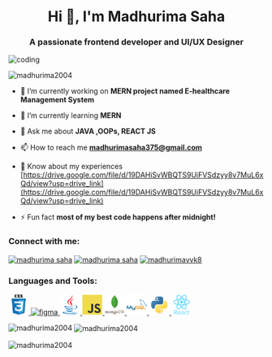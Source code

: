 <h1 align="center">Hi 👋, I'm Madhurima Saha</h1>
<h3 align="center">A passionate frontend developer and UI/UX Designer</h3>

<img align="top" alt="coding" width="1000" height="870" src="https://user-images.githubusercontent.com/74038190/236119160-976a0405-caa7-470c-9356-16d43402ea0a.gif">

<p align="left"> <img src="https://komarev.com/ghpvc/?username=madhurima2004&label=Profile%20views&color=0e75b6&style=flat" alt="madhurima2004" /> </p>

- 🔭 I’m currently working on **MERN project named E-healthcare Management System**

- 🌱 I’m currently learning **MERN**

- 💬 Ask me about **JAVA ,OOPs, REACT JS**

- 📫 How to reach me **madhurimasaha375@gmail.com**

- 📄 Know about my experiences [https://drive.google.com/file/d/19DAHiSvWBQTS9UiFVSdzyy8v7MuL6xQd/view?usp=drive_link](https://drive.google.com/file/d/19DAHiSvWBQTS9UiFVSdzyy8v7MuL6xQd/view?usp=drive_link)

- ⚡ Fun fact **most of my best code happens after midnight!**

<h3 align="left">Connect with me:</h3>
<p align="left">
<a href="https://linkedin.com/in/madhurima saha" target="blank"><img align="center" src="https://raw.githubusercontent.com/rahuldkjain/github-profile-readme-generator/master/src/images/icons/Social/linked-in-alt.svg" alt="madhurima saha" height="30" width="40" /></a>
<a href="https://www.leetcode.com/madhurima saha" target="blank"><img align="center" src="https://raw.githubusercontent.com/rahuldkjain/github-profile-readme-generator/master/src/images/icons/Social/leet-code.svg" alt="madhurima saha" height="30" width="40" /></a>
<a href="https://auth.geeksforgeeks.org/user/madhurimavvk8" target="blank"><img align="center" src="https://raw.githubusercontent.com/rahuldkjain/github-profile-readme-generator/master/src/images/icons/Social/geeks-for-geeks.svg" alt="madhurimavvk8" height="30" width="40" /></a>
</p>

<h3 align="left">Languages and Tools:</h3>
<p align="left"> <a href="https://www.w3schools.com/css/" target="_blank" rel="noreferrer"> <img src="https://raw.githubusercontent.com/devicons/devicon/master/icons/css3/css3-original-wordmark.svg" alt="css3" width="40" height="40"/> </a> <a href="https://www.figma.com/" target="_blank" rel="noreferrer"> <img src="https://www.vectorlogo.zone/logos/figma/figma-icon.svg" alt="figma" width="40" height="40"/> </a> <a href="https://www.java.com" target="_blank" rel="noreferrer"> <img src="https://raw.githubusercontent.com/devicons/devicon/master/icons/java/java-original.svg" alt="java" width="40" height="40"/> </a> <a href="https://developer.mozilla.org/en-US/docs/Web/JavaScript" target="_blank" rel="noreferrer"> <img src="https://raw.githubusercontent.com/devicons/devicon/master/icons/javascript/javascript-original.svg" alt="javascript" width="40" height="40"/> </a> <a href="https://www.mongodb.com/" target="_blank" rel="noreferrer"> <img src="https://raw.githubusercontent.com/devicons/devicon/master/icons/mongodb/mongodb-original-wordmark.svg" alt="mongodb" width="40" height="40"/> </a> <a href="https://www.mysql.com/" target="_blank" rel="noreferrer"> <img src="https://raw.githubusercontent.com/devicons/devicon/master/icons/mysql/mysql-original-wordmark.svg" alt="mysql" width="40" height="40"/> </a> <a href="https://www.python.org" target="_blank" rel="noreferrer"> <img src="https://raw.githubusercontent.com/devicons/devicon/master/icons/python/python-original.svg" alt="python" width="40" height="40"/> </a> <a href="https://reactjs.org/" target="_blank" rel="noreferrer"> <img src="https://raw.githubusercontent.com/devicons/devicon/master/icons/react/react-original-wordmark.svg" alt="react" width="40" height="40"/> </a> </p>

<p><img align="left" src="https://github-readme-stats.vercel.app/api/top-langs?username=madhurima2004&show_icons=true&locale=en&layout=compact" alt="madhurima2004" /></p>

<p>&nbsp;<img align="center" src="https://github-readme-stats.vercel.app/api?username=madhurima2004&show_icons=true&locale=en" alt="madhurima2004" /></p>

<p><img align="center" src="https://github-readme-streak-stats.herokuapp.com/?user=madhurima2004&" alt="madhurima2004" /></p>
